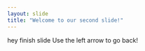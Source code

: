 ```yaml
---
layout: slide
title: "Welcome to our second slide!"
---
```

hey finish slide
Use the left arrow to go back!
